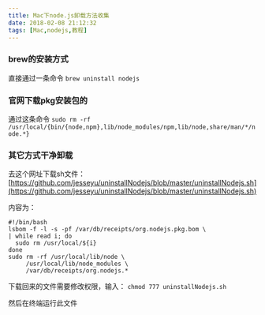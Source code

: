 ```yaml
---
title: Mac下node.js卸载方法收集
date: 2018-02-08 21:12:32
tags: [Mac,nodejs,教程]
---
```


### brew的安装方式
直接通过一条命令
`brew uninstall nodejs`

### 官网下载pkg安装包的
通过这条命令
`sudo rm -rf /usr/local/{bin/{node,npm},lib/node_modules/npm,lib/node,share/man/*/node.*}`

### 其它方式干净卸载

去这个网址下载sh文件：
[https://github.com/jesseyu/uninstallNodejs/blob/master/uninstallNodejs.sh](https://github.com/jesseyu/uninstallNodejs/blob/master/uninstallNodejs.sh)

内容为：

```
#!/bin/bash
lsbom -f -l -s -pf /var/db/receipts/org.nodejs.pkg.bom \
| while read i; do
  sudo rm /usr/local/${i}
done
sudo rm -rf /usr/local/lib/node \
     /usr/local/lib/node_modules \
     /var/db/receipts/org.nodejs.*
```

下载回来的文件需要修改权限，输入：
`chmod 777 uninstallNodejs.sh`

然后在终端运行此文件
